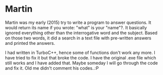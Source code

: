 # Martin

Martin was my early (2015) try to write a program to answer questions. It would return its name if you wrote: "what" is your "name"?.
It basically ignored everything other than the interrogative word and the subject. Based on those two words, it did a search in a text file with pre-written answers and printed the answers.

I had written in TurboC++, hence some of functions don't work any more. I have tried to fix it but that broke the code. I have the original .exe file which still works and I have added that. Maybe someday I will go through the code and fix it. Old me didn't comment his codes..:P
